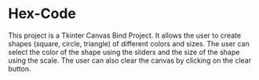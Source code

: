 # Hex-Code

This project is a Tkinter Canvas Bind Project. It allows the user to create shapes (square, circle, triangle) of different colors and sizes. The user can select the color of the shape using the sliders and the size of the shape using the scale. The user can also clear the canvas by clicking on the clear button. 